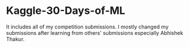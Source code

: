 # Kaggle-30-Days-of-ML

It includes all of my competition submissions. I mostly changed my submissions after learning from others' submissions especially Abhishek Thakur.
